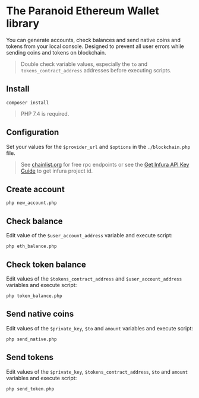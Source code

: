 # The Paranoid Ethereum Wallet library

You can generate accounts, check balances and send native coins and tokens from your local console.
Designed to prevent all user errors while sending coins and tokens on blockchain.

> Double check variable values, especially the `to` and `tokens_contract_address` addresses before executing scripts.

## Install

`composer install`

> PHP 7.4 is required.

## Configuration

Set your values for the `$provider_url` and `$options` in the `./blockchain.php` file.

> See [chainlist.org](https://chainlist.org/chain/1) for free rpc endpoints or see the [Get Infura API Key Guide](https://ethereumico.io/knowledge-base/infura-api-key-guide/) to get infura project id.

## Create account

`php new_account.php`

## Check balance

Edit value of the `$user_account_address` variable and execute script:

`php eth_balance.php`

## Check token balance

Edit values of the `$tokens_contract_address` and `$user_account_address` variables and execute script:

`php token_balance.php`

## Send native coins

Edit values of the `$private_key`, `$to` and `amount` variables and execute script:

`php send_native.php`

## Send tokens

Edit values of the `$private_key`, `$tokens_contract_address`, `$to` and `amount` variables and execute script:

`php send_token.php`

